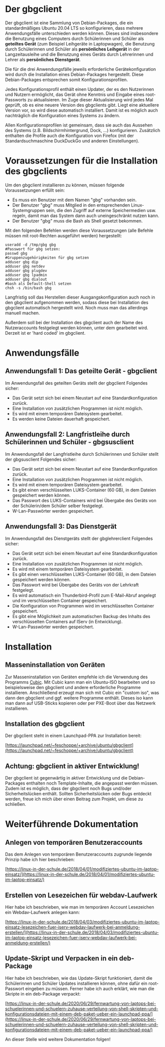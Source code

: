 # Der gbgclient

Der gbgclient ist eine Sammlung von Debian-Packages, die ein standardmäßiges Ubuntu 20.04 LTS so konfigurieren, dass mehrere Anwendungsfälle unterschieden werden können. Dieses sind insbesondere die Benutzung eines Computers durch Schülerinnen und Schüler als **geteiltes Gerät** (zum Beispiel Leihgeräte in Laptopwagen), die Benutzung durch Schülerinnen und Schüler als **persönliches Leihgerät** in der Langzeitausleihe und die Benutzung eines Geräts durch Lehrerinnen und Lehrer als **persönliches Dienstgerät**.

Die für die drei Anwendungsfälle jeweils erforderliche Gerätekonfiguration wird durch die Installation eines Debian-Packages hergestellt. Diese Debian-Packages entsprechen somit Konfigurationsprofilen.

Jedes Konfigurationsprofil enthält einen Updater, der es den Nutzerinnen und Nutzern ermöglicht, das Gerät ohne Kenntnis und Eingabe eines root-Passworts zu aktualisieren. Im Zuge dieser Aktualisierung wird jedes Mal geprüft, ob es eine neuere Version des gbgclients gibt. Liegt eine aktuellere Version vor, so wird diese automatisch installiert. Damit ist es möglich auch nachträglich die Konfiguration eines Systems zu ändern.

Allen Konfigurationsprofilen ist gemeinsam, dass sie auch das Aussehen des Systems (z.B. Bildschirmhintergrund, Dock, ...) konfigurieren. Zusätzlich enthalten die Profile auch die Konfiguration von Firefox (mit der Standardsuchmaschine DuckDuckGo und anderen Einstellungen).

# Voraussetzungen für die Installation des gbgclients

Um den gbgclient installieren zu können, müssen folgende Voraussetzungen erfüllt sein:

* Es muss ein Benutzer mit dem Namen "gbg" vorhanden sein.
* Der Benutzer "gbg" muss Mitglied in den entsprechenden Linux-Systemgruppen sein, die den Zugriff auf externe Speichermedien usw. regeln, damit man das System dann auch uneingeschränkt nutzen kann.
* Der Benutzer "gbg" muss die Bash als Shell gesetzt bekommen.

Mit den folgenden Befehlen werden diese Voraussetzungen (alle Befehle müssen mit root-Rechten ausgeführt werden) hergestellt:


```
useradd -d /tmp/gbg gbg
#Passwort für gbg setzen:
passwd gbg
#Gruppenzugehörigkeiten für gbg setzen
adduser gbg dip
adduser gbg netdev
adduser gbg plugdev
adduser gbg lpadmin
adduser gbg dialout
#bash als Default-Shell setzen
chsh -s /bin/bash gbg 
```

Langfristig soll das Herstellen dieser Ausgangskonfiguration auch noch in den gbgclient aufgenommen werden, sodass diese bei Installation des gbgclient automatisch hergestellt wird. Noch muss man das allerdings manuell machen.

Außerdem soll bei der Installation des gbgclient auch der Name des Nutzeraccounts festgelegt werden können, unter dem gearbeitet wird. Derzeit ist er 'hard coded' im gbgclient.

# Anwendungsfälle

## Anwendungsfall 1: Das geteilte Gerät - gbgclient

Im Anwendungsfall des geteilten Geräts stellt der gbgclient Folgendes sicher:

* Das Gerät setzt sich bei einem Neustart auf eine Standardkonfiguration zurück.
* Eine Installation von zusätzlichen Programmen ist nicht möglich.
* Es wird mit einem temporären Dateisystem gearbeitet.
* Es werden keine Dateien dauerhaft gespeichert.

## Anwendungsfall 2: Langfristleihe durch Schülerinnen und Schüler - gbgsusclient

Im Anwendungsfall der Langfristleihe durch Schülerinnen und Schüler stellt der gbgsusclient Folgendes sicher:

* Das Gerät setzt sich bei einem Neustart auf eine Standardkonfiguration zurück.
* Eine Installation von zusätzlichen Programmen ist nicht möglich.
* Es wird mit einem temporären Dateisystem gearbeitet.
* Es gibt einen verschlüsselten LUKS-Container (60 GB), in dem Dateien gespeichert werden können.
* Das Passwort des LUKS-Containers wird bei Übergabe des Geräts von der Schülerin/dem Schüler selber festgelegt.
* W-Lan-Passwörter werden gespeichert.

## Anwendungsfall 3: Das Dienstgerät

Im Anwendungsfall des Dienstgeräts stellt der gbglehrerclient Folgendes sicher:

* Das Gerät setzt sich bei einem Neustart auf eine Standardkonfiguration zurück.
* Eine Installation von zusätzlichen Programmen ist nicht möglich.
* Es wird mit einem temporären Dateisystem gearbeitet.
* Es gibt einen verschlüsselten LUKS-Container (60 GB), in dem Dateien gespeichert werden können.
* Das Passwort wird bei Übergabe des Geräts von der Lehrkraft festgelegt.
* Es wird automatisch ein Thunderbird-Profil zum E-Mail-Abruf angelegt und im verschlüsselten Container gespeichert.
* Die Konfiguration von Programmen wird im verschlüsselten Container gespeichert.
* Es gibt eine Möglichkeit zum automatischen Backup des Inhalts des verschlüsselten Containers auf IServ (in Entwicklung).
* W-Lan-Passwörter werden gespeichert.

# Installation

## Masseninstallation von Geräten

Zur Masseninstallation von Geräten empfehle ich die Verwendung des Programms [Cubic](https://launchpad.net/cubic). Mit Cubic kann man ein Ubuntu-ISO bearbeiten und so beispielsweise den gbgclient und andere erforderliche Programme installieren. Anschließend erzeugt man sich mit Cubic ein "custom iso", was dann den gbgclient und ggf. weitere Programme enthält. Dieses iso kann man dann auf USB-Sticks kopieren oder per PXE-Boot über das Netzwerk installieren.

## Installation des gbgclient

Der gbgclient steht in einem Launchpad-PPA zur Installation bereit:

[https://launchpad.net/~feschoppe/+archive/ubuntu/gbgclient](https://launchpad.net/~feschoppe/+archive/ubuntu/gbgclient)

## Achtung: gbgclient in aktiver Entwicklung!

Der gbgclient ist gegenwärtig in aktiver Entwicklung und die Debian-Packages enthalten noch Template-Inhalte, die angepasst werden müssen. Zudem ist es möglich, dass der gbgclient noch Bugs und/oder Sicherheitslücken enthält. Sollten Sicherheitslücken oder Bugs entdeckt werden, freue ich mich über einen Beitrag zum Projekt, um diese zu schließen.

# Weiterführende Dokumentation

## Anlegen von temporären Benutzeraccounts

Das dem Anlegen von temporären Benutzeraccounts zugrunde liegende Prinzip habe ich hier beschrieben:

[https://linux-in-der-schule.de/2018/04/01/modifiziertes-ubuntu-im-laptop-einsatz/](https://linux-in-der-schule.de/2018/04/01/modifiziertes-ubuntu-im-laptop-einsatz/)

## Erstellen von Lesezeichen für webdav-Laufwerk

Hier habe ich beschrieben, wie man im temporären Account Lesezeichen ein Webdav-Laufwerk anlegen kann:

[https://linux-in-der-schule.de/2018/04/03/modifiziertes-ubuntu-im-laptop-einsatz-lesezeichen-fuer-iserv-webdav-laufwerk-bei-anmeldung-erstellen/](https://linux-in-der-schule.de/2018/04/03/modifiziertes-ubuntu-im-laptop-einsatz-lesezeichen-fuer-iserv-webdav-laufwerk-bei-anmeldung-erstellen/)

## Update-Skript und Verpacken in ein deb-Package

Hier habe ich beschrieben, wie das Update-Skript funktioniert, damit die Schülerinnen und Schüler Updates installieren können, ohne dafür ein root-Passwort eingeben zu müssen. Ferner habe ich auch erklärt, wie man die Skripte in ein deb-Package verpackt:

[https://linux-in-der-schule.de/2020/06/29/fernwartung-von-laptops-bei-schuelerinnen-und-schuelern-zuhause-verteilung-von-shell-skripten-und-konfigurationsdateien-mit-einem-deb-paket-ueber-ein-launchpad-ppa/](https://linux-in-der-schule.de/2020/06/29/fernwartung-von-laptops-bei-schuelerinnen-und-schuelern-zuhause-verteilung-von-shell-skripten-und-konfigurationsdateien-mit-einem-deb-paket-ueber-ein-launchpad-ppa/)

An dieser Stelle wird weitere Dokumentation folgen!

